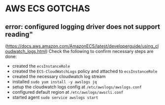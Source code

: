 # AWS ECS GOTCHAS

## error: configured logging driver does not support reading"
(https://docs.aws.amazon.com/AmazonECS/latest/developerguide/using_cloudwatch_logs.html)
Check the following to confirm necessary steps are done:
* created the `ecsInstanceRole`
* created the `ECS-CloudWatchLogs` policy and attached to `ecsInstanceRole`
* created the necessary cloudwatch log stream
* installed `sudo yum install -y awslogs jq`
* setup the cloudwatch logs config at `/etc/awslogs/awslogs.conf`
* configured default region at `/etc/awslogs/awscli.conf`
* started agent `sudo service awslogs start`
